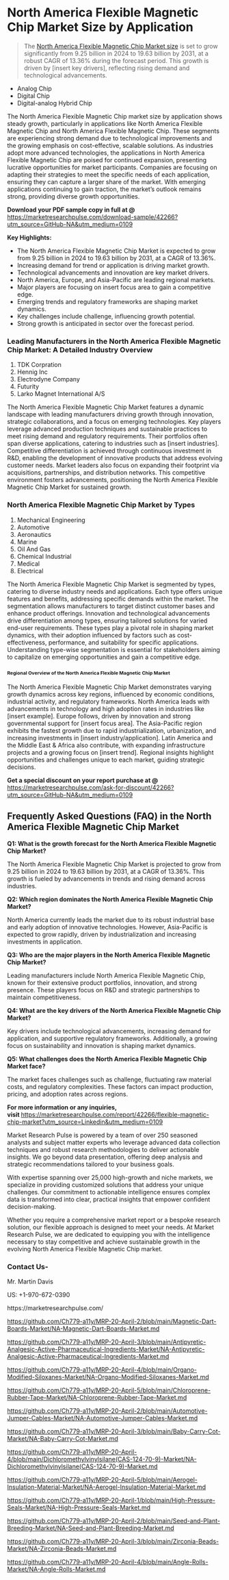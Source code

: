 <h1>North America Flexible Magnetic Chip Market&nbsp;Size by Application</h1><blockquote><p>The <a href="https://marketresearchpulse.com/download-sample/42266?utm_source=GitHub-NA&amp;utm_medium=0109">North America Flexible Magnetic Chip Market size</a> is set to grow significantly from 9.25 billion in 2024 to 19.63 billion by 2031, at a robust CAGR of 13.36% during the forecast period. This growth is driven by [insert key drivers], reflecting rising demand and technological advancements.</p></blockquote><ul><li>Analog Chip<li> Digital Chip<li> Digital-analog Hybrid Chip</li></ul><p>The North America Flexible Magnetic Chip market size by application shows steady growth, particularly in applications like North America Flexible Magnetic Chip and North America Flexible Magnetic Chip. These segments are experiencing strong demand due to technological improvements and the growing emphasis on cost-effective, scalable solutions. As industries adopt more advanced technologies, the applications in North America Flexible Magnetic Chip are poised for continued expansion, presenting lucrative opportunities for market participants. Companies are focusing on adapting their strategies to meet the specific needs of each application, ensuring they can capture a larger share of the market. With emerging applications continuing to gain traction, the market’s outlook remains strong, providing diverse growth opportunities.</p><p><strong>Download your PDF sample copy in full at @ </strong><a href="https://marketresearchpulse.com/download-sample/42266?utm_source=GitHub-NA&amp;utm_medium=0109">https://marketresearchpulse.com/download-sample/42266?utm_source=GitHub-NA&amp;utm_medium=0109</a></p><p><strong>Key Highlights: </strong></p><ul><li>The North America Flexible Magnetic Chip Market is expected to grow from 9.25 billion in 2024 to 19.63 billion by 2031, at a CAGR of 13.36%.</li><li>Increasing demand for trend or application is driving market growth.</li><li>Technological advancements and innovation are key market drivers.</li><li>North America, Europe, and Asia-Pacific are leading regional markets.</li><li>Major players are focusing on insert focus area to gain a competitive edge.</li><li>Emerging trends and regulatory frameworks are shaping market dynamics.</li><li>Key challenges include challenge, influencing growth potential.</li><li>Strong growth is anticipated in sector over the forecast period.</li></ul><h3>Leading Manufacturers in the North America Flexible Magnetic Chip Market: A Detailed Industry Overview</h3><ol><li>TDK Corpration</li><li>Hennig Inc</li><li>Electrodyne Company</li><li>Futurity</li><li>Larko Magnet International A/S</li></ol><div class="flex max-w-full flex-col flex-grow"><div class="min-h-8 text-message flex w-full flex-col items-end gap-2 whitespace-normal break-words [.text-message+&amp;]:mt-5" dir="auto" data-message-author-role="assistant" data-message-id="fd8432e4-4910-450d-b182-61b7bfb0a01f" data-message-model-slug="gpt-4o"><div class="flex w-full flex-col gap-1 empty:hidden first:pt-[3px]"><div class="markdown prose w-full break-words dark:prose-invert light"><p>The North America Flexible Magnetic Chip Market features a dynamic landscape with leading manufacturers driving growth through innovation, strategic collaborations, and a focus on emerging technologies. Key players leverage advanced production techniques and sustainable practices to meet rising demand and regulatory requirements. Their portfolios often span diverse applications, catering to industries such as [insert industries]. Competitive differentiation is achieved through continuous investment in R&amp;D, enabling the development of innovative products that address evolving customer needs. Market leaders also focus on expanding their footprint via acquisitions, partnerships, and distribution networks. This competitive environment fosters advancements, positioning the North America Flexible Magnetic Chip Market for sustained growth.</p></div></div></div></div><h3>North America Flexible Magnetic Chip Market by Types</h3><ol><li>Mechanical Engineering<li> Automotive<li> Aeronautics<li> Marine<li> Oil And Gas<li> Chemical Industrial<li> Medical<li> Electrical</li></ol><div class="flex max-w-full flex-col flex-grow"><div class="min-h-8 text-message flex w-full flex-col items-end gap-2 whitespace-normal break-words [.text-message+&amp;]:mt-5" dir="auto" data-message-author-role="assistant" data-message-id="084470be-0bb7-4664-bddf-5156b4f41249" data-message-model-slug="gpt-4o-mini"><div class="flex w-full flex-col gap-1 empty:hidden first:pt-[3px]"><div class="markdown prose w-full break-words dark:prose-invert light"><p>The North America Flexible Magnetic Chip Market is segmented by types, catering to diverse industry needs and applications. Each type offers unique features and benefits, addressing specific demands within the market. The segmentation allows manufacturers to target distinct customer bases and enhance product offerings. Innovation and technological advancements drive differentiation among types, ensuring tailored solutions for varied end-user requirements. These types play a pivotal role in shaping market dynamics, with their adoption influenced by factors such as cost-effectiveness, performance, and suitability for specific applications. Understanding type-wise segmentation is essential for stakeholders aiming to capitalize on emerging opportunities and gain a competitive edge.</p></div></div></div></div><h3><span style="font-size: 11px;">Regional Overview of the North America Flexible Magnetic Chip Market</span></h3><div class="flex max-w-full flex-col flex-grow"><div class="min-h-8 text-message flex w-full flex-col items-end gap-2 whitespace-normal break-words [.text-message+&amp;]:mt-5" dir="auto" data-message-author-role="assistant" data-message-id="e9038762-ce64-4e30-91c9-9bd413514231" data-message-model-slug="gpt-4o-mini"><div class="flex w-full flex-col gap-1 empty:hidden first:pt-[3px]"><div class="markdown prose w-full break-words dark:prose-invert light"><p>The North America Flexible Magnetic Chip Market demonstrates varying growth dynamics across key regions, influenced by economic conditions, industrial activity, and regulatory frameworks. North America leads with advancements in technology and high adoption rates in industries like [insert example]. Europe follows, driven by innovation and strong governmental support for [insert focus area]. The Asia-Pacific region exhibits the fastest growth due to rapid industrialization, urbanization, and increasing investments in [insert industry/application]. Latin America and the Middle East &amp; Africa also contribute, with expanding infrastructure projects and a growing focus on [insert trend]. Regional insights highlight opportunities and challenges unique to each market, guiding strategic decisions.</p></div></div></div></div><p><strong>Get a special discount on your report purchase at @ </strong><a href="https://marketresearchpulse.com/ask-for-discount/42266?utm_source=GitHub-NA&amp;utm_medium=0109">https://marketresearchpulse.com/ask-for-discount/42266?utm_source=GitHub-NA&amp;utm_medium=0109</a></p><h2>Frequently Asked Questions (FAQ) in the North America Flexible Magnetic Chip Market</h2><p><strong>Q1: What is the growth forecast for the North America Flexible Magnetic Chip Market?</strong></p><p>The North America Flexible Magnetic Chip Market is projected to grow from 9.25 billion in 2024 to 19.63 billion by 2031, at a CAGR of 13.36%. This growth is fueled by advancements in trends and rising demand across industries.</p><p><strong>Q2: Which region dominates the North America Flexible Magnetic Chip Market?</strong></p><p>North America currently leads the market due to its robust industrial base and early adoption of innovative technologies. However, Asia-Pacific is expected to grow rapidly, driven by industrialization and increasing investments in application.</p><p><strong>Q3: Who are the major players in the North America Flexible Magnetic Chip Market?</strong></p><p>Leading manufacturers include North America Flexible Magnetic Chip, known for their extensive product portfolios, innovation, and strong presence. These players focus on R&amp;D and strategic partnerships to maintain competitiveness.</p><p><strong>Q4: What are the key drivers of the North America Flexible Magnetic Chip Market?</strong></p><p>Key drivers include technological advancements, increasing demand for application, and supportive regulatory frameworks. Additionally, a growing focus on sustainability and innovation is shaping market dynamics.</p><p><strong>Q5: What challenges does the North America Flexible Magnetic Chip Market face?</strong></p><p>The market faces challenges such as challenge, fluctuating raw material costs, and regulatory complexities. These factors can impact production, pricing, and adoption rates across regions.</p><p><strong>For more information or any inquiries, visit&nbsp;</strong><a href="https://marketresearchpulse.com/report/42266/flexible-magnetic-chip-market?utm_source=Linkedin&utm_medium=0109">https://marketresearchpulse.com/report/42266/flexible-magnetic-chip-market?utm_source=Linkedin&utm_medium=0109</a></p><p>Market Research Pulse is powered by a team of over 250 seasoned analysts and subject matter experts who leverage advanced data collection techniques and robust research methodologies to deliver actionable insights. We go beyond data presentation, offering deep analysis and strategic recommendations tailored to your business goals.</p><p>With expertise spanning over 25,000 high-growth and niche markets, we specialize in providing customized solutions that address your unique challenges. Our commitment to actionable intelligence ensures complex data is transformed into clear, practical insights that empower confident decision-making.</p><p>Whether you require a comprehensive market report or a bespoke research solution, our flexible approach is designed to meet your needs. At Market Research Pulse, we are dedicated to equipping you with the intelligence necessary to stay competitive and achieve sustainable growth in the evolving North America Flexible Magnetic Chip market.</p><h3><strong>Contact Us-</strong></h3><p>Mr. Martin Davis</p><p>US: +1-970-672-0390</p><p>https://marketresearchpulse.com/</p><p><a href="https://github.com/Ch779-a11y/MRP-20-April-2/blob/main/Magnetic-Dart-Boards-Market/NA-Magnetic-Dart-Boards-Market.md">https://github.com/Ch779-a11y/MRP-20-April-2/blob/main/Magnetic-Dart-Boards-Market/NA-Magnetic-Dart-Boards-Market.md</a></p><p><a href="https://github.com/Ch779-a11y/MRP-20-April-3/blob/main/Antipyretic-Analgesic-Active-Pharmaceutical-Ingredients-Market/NA-Antipyretic-Analgesic-Active-Pharmaceutical-Ingredients-Market.md">https://github.com/Ch779-a11y/MRP-20-April-3/blob/main/Antipyretic-Analgesic-Active-Pharmaceutical-Ingredients-Market/NA-Antipyretic-Analgesic-Active-Pharmaceutical-Ingredients-Market.md</a></p><p><a href="https://github.com/Ch779-a11y/MRP-20-April-4/blob/main/Organo-Modified-Siloxanes-Market/NA-Organo-Modified-Siloxanes-Market.md">https://github.com/Ch779-a11y/MRP-20-April-4/blob/main/Organo-Modified-Siloxanes-Market/NA-Organo-Modified-Siloxanes-Market.md</a></p><p><a href="https://github.com/Ch779-a11y/MRP-20-April-5/blob/main/Chloroprene-Rubber-Tape-Market/NA-Chloroprene-Rubber-Tape-Market.md">https://github.com/Ch779-a11y/MRP-20-April-5/blob/main/Chloroprene-Rubber-Tape-Market/NA-Chloroprene-Rubber-Tape-Market.md</a></p><p><a href="https://github.com/Ch779-a11y/MRP-20-April-2/blob/main/Automotive-Jumper-Cables-Market/NA-Automotive-Jumper-Cables-Market.md">https://github.com/Ch779-a11y/MRP-20-April-2/blob/main/Automotive-Jumper-Cables-Market/NA-Automotive-Jumper-Cables-Market.md</a></p><p><a href="https://github.com/Ch779-a11y/MRP-20-April-3/blob/main/Baby-Carry-Cot-Market/NA-Baby-Carry-Cot-Market.md">https://github.com/Ch779-a11y/MRP-20-April-3/blob/main/Baby-Carry-Cot-Market/NA-Baby-Carry-Cot-Market.md</a></p><p><a href="https://github.com/Ch779-a11y/MRP-20-April-4/blob/main/Dichloromethylvinylsilane(CAS-124-70-9)-Market/NA-Dichloromethylvinylsilane(CAS-124-70-9)-Market.md">https://github.com/Ch779-a11y/MRP-20-April-4/blob/main/Dichloromethylvinylsilane(CAS-124-70-9)-Market/NA-Dichloromethylvinylsilane(CAS-124-70-9)-Market.md</a></p><p><a href="https://github.com/Ch779-a11y/MRP-20-April-5/blob/main/Aerogel-Insulation-Material-Market/NA-Aerogel-Insulation-Material-Market.md">https://github.com/Ch779-a11y/MRP-20-April-5/blob/main/Aerogel-Insulation-Material-Market/NA-Aerogel-Insulation-Material-Market.md</a></p><p><a href="https://github.com/Ch779-a11y/MRP-20-April-1/blob/main/High-Pressure-Seals-Market/NA-High-Pressure-Seals-Market.md">https://github.com/Ch779-a11y/MRP-20-April-1/blob/main/High-Pressure-Seals-Market/NA-High-Pressure-Seals-Market.md</a></p><p><a href="https://github.com/Ch779-a11y/MRP-20-April-2/blob/main/Seed-and-Plant-Breeding-Market/NA-Seed-and-Plant-Breeding-Market.md">https://github.com/Ch779-a11y/MRP-20-April-2/blob/main/Seed-and-Plant-Breeding-Market/NA-Seed-and-Plant-Breeding-Market.md</a></p><p><a href="https://github.com/Ch779-a11y/MRP-20-April-3/blob/main/Zirconia-Beads-Market/NA-Zirconia-Beads-Market.md">https://github.com/Ch779-a11y/MRP-20-April-3/blob/main/Zirconia-Beads-Market/NA-Zirconia-Beads-Market.md</a></p><p><a href="https://github.com/Ch779-a11y/MRP-20-April-4/blob/main/Angle-Rolls-Market/NA-Angle-Rolls-Market.md">https://github.com/Ch779-a11y/MRP-20-April-4/blob/main/Angle-Rolls-Market/NA-Angle-Rolls-Market.md</a></p>
